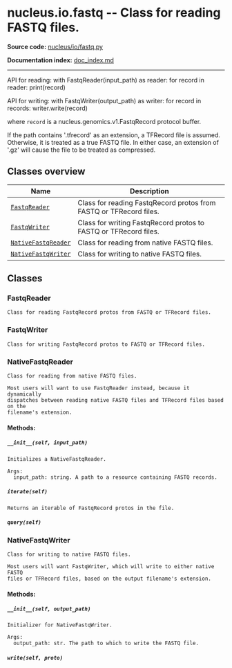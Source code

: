 # nucleus.io.fastq -- Class for reading FASTQ files.
**Source code:** [nucleus/io/fastq.py](https://github.com/google/nucleus/tree/master/nucleus/io/fastq.py)

**Documentation index:** [doc_index.md](../../doc_index.md)

---
API for reading:
  with FastqReader(input_path) as reader:
    for record in reader:
      print(record)

API for writing:
  with FastqWriter(output_path) as writer:
    for record in records:
      writer.write(record)

where `record` is a nucleus.genomics.v1.FastqRecord protocol buffer.

If the path contains '.tfrecord' as an extension, a TFRecord file is
assumed.  Otherwise, it is treated as a true FASTQ file.  In either case,
an extension of '.gz' will cause the file to be treated as compressed.

## Classes overview
Name | Description
-----|------------
[`FastqReader`](#fastqreader) | Class for reading FastqRecord protos from FASTQ or TFRecord files.
[`FastqWriter`](#fastqwriter) | Class for writing FastqRecord protos to FASTQ or TFRecord files.
[`NativeFastqReader`](#nativefastqreader) | Class for reading from native FASTQ files.
[`NativeFastqWriter`](#nativefastqwriter) | Class for writing to native FASTQ files.

## Classes
### FastqReader
```
Class for reading FastqRecord protos from FASTQ or TFRecord files.
```

### FastqWriter
```
Class for writing FastqRecord protos to FASTQ or TFRecord files.
```

### NativeFastqReader
```
Class for reading from native FASTQ files.

Most users will want to use FastqReader instead, because it dynamically
dispatches between reading native FASTQ files and TFRecord files based on the
filename's extension.
```

#### Methods:
<a name="__init__"></a>
##### `__init__(self, input_path)`
```
Initializes a NativeFastqReader.

Args:
  input_path: string. A path to a resource containing FASTQ records.
```

<a name="iterate"></a>
##### `iterate(self)`
```
Returns an iterable of FastqRecord protos in the file.
```

<a name="query"></a>
##### `query(self)`


### NativeFastqWriter
```
Class for writing to native FASTQ files.

Most users will want FastqWriter, which will write to either native FASTQ
files or TFRecord files, based on the output filename's extension.
```

#### Methods:
<a name="__init__"></a>
##### `__init__(self, output_path)`
```
Initializer for NativeFastqWriter.

Args:
  output_path: str. The path to which to write the FASTQ file.
```

<a name="write"></a>
##### `write(self, proto)`


